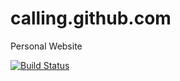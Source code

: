 # calling.github.com

Personal Website

[![Build Status](https://travis-ci.org/calling/calling.github.com.svg?branch=master)](https://travis-ci.org/calling/calling.github.com)
